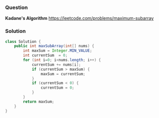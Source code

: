 ### Question
**Kadane's Algorithm**
https://leetcode.com/problems/maximum-subarray

### Solution
```JAVA
class Solution {
    public int maxSubArray(int[] nums) {
        int maxSum = Integer.MIN_VALUE;
        int currentSum  = 0;
        for (int i=0; i<nums.length; i++) {
            currentSum += nums[i];
            if (currentSum > maxSum) {
                maxSum = currentSum;
            }
            if (currentSum < 0) {
                currentSum = 0;
            }
        }
        return maxSum;
    }
}
```
